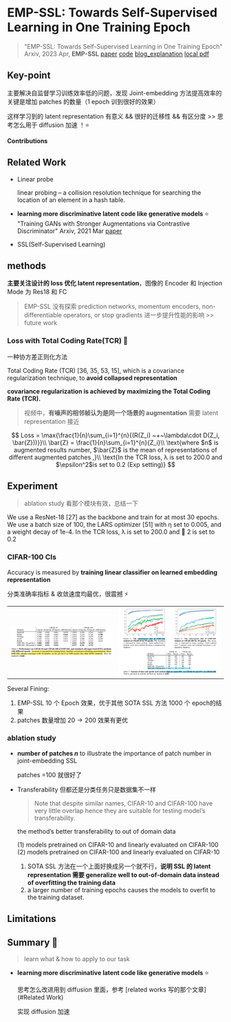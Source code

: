 # EMP-SSL: Towards Self-Supervised Learning in One Training Epoch

> "EMP-SSL: Towards Self-Supervised Learning in One Training Epoch" Arxiv, 2023 Apr, **EMP-SSL**
> [paper](https://arxiv.org/abs/2304.03977) [code](https://github.com/tsb0601/EMP-SSL) [blog_explanation](https://mp.weixin.qq.com/s/OJphdhUrihKSVj14b6gLmA)
> [local pdf](./2023_04_Arxiv_EMP-SSL--Towards-Self-Supervised-Learning-in-One-Training-Epoch.pdf)

## **Key-point**

主要解决自监督学习训练效率低的问题，发现 Joint-embedding 方法提高效率的关键是增加 patches 的数量（1 epoch 训到很好的效果）

这样学习到的 latent representation 有意义 && 很好的迁移性 && 有区分度 >> 思考怎么用于 diffusion 加速 ！:star:



**Contributions**

## **Related Work**

- Linear probe

  linear probing – a collision resolution technique for searching the location of an element in a hash table.

- **learning more discriminative latent code like generative models** :star:
  "Training GANs with Stronger Augmentations via Contrastive Discriminator" Arxiv, 2021 Mar
  [paper](https://arxiv.org/abs/2103.09742)

- SSL(Self-Supervised Learning)



## **methods**

**主要关注设计的 loss 优化 latent representation**，图像的 Encoder 和 Injection Mode 为 Res18 和 FC

> EMP-SSL 没有探索 prediction networks, momentum encoders, non-differentiable operators, or stop gradients 进一步提升性能的影响 >> future work



### Loss with Total Coding Rate(TCR) :star2: 

一种协方差正则化方法

Total Coding Rate (TCR) [36, 35, 53, 15], which is a covariance regularization technique, to **avoid collapsed representation**

**covariance regularization is achieved by maximizing the Total Coding Rate (TCR).**

> 视频中，**有噪声的相邻帧认为是同一个场景的 augmentation** 需要 latent representation 接近

$$
Loss = \max{\frac{1}{n}\sum_{i=1}^{n}{(R(Z_i) ~+~\lambda\cdot D(Z_i, \bar{Z}))}}\\
\bar{Z} = \frac{1}{n}\sum_{i=1}^{n}{Z_i}\\
\text{where $n$ is augmented results number, $\bar{Z}$ is the mean of representations of different augmented
patches ,}\\
\text{In the TCR loss, λ is set to 200.0 and $\epsilon^2$is set to 0.2 (Exp setting)} 
$$





## **Experiment**

> ablation study 看那个模块有效，总结一下

We use a ResNet-18 [27] as the backbone and train for at most 30 epochs. We use a batch size of 100, the LARS optimizer [51] with η set to 0.005, and a weight decay of 1e-4.  In the TCR loss, λ is set to 200.0 and  2 is set to 0.2

### CIFAR-100 Cls

Accuracy is measured by **training linear classifier on learned embedding representation**

分类准确率指标 & 收敛速度均最优，很震撼 :zap:

<table><tr>
    <td><img src='./docs/EMP-SSL_CIFAR_quantitative_result.png'></td>
    <td><img src='./docs/EMP-SSL_CIFAR_convergence_plot.png'></td>
</table>



Several Fining:

1. EMP-SSL 10 个 Epoch 效果，优于其他 SOTA SSL 方法 1000 个 epoch的结果
2. patches 数量增加  $20 \rightarrow 200$ 效果有更优



### ablation study

- **number of patches $n$** to illustrate the importance of patch number in joint-embedding SSL

  patches =100 就很好了

- Transferability 但都还是分类任务只是数据集不一样

  > Note that despite similar names, CIFAR-10 and CIFAR-100 have very little overlap hence they are suitable for testing model’s transferability.

  the method’s better transferability to out of domain data

  (1) models pretrained on CIFAR-10 and linearly evaluated on CIFAR-100 (2) models pretrained on CIFAR-100 and linearly evaluated on CIFAR-10

  1. SOTA SSL 方法在一个上面好换成另一个就不行，**说明 SSL 的 latent representation 需要 generalize well to out-of-domain data instead of overfitting the training data**
  2. a larger number of training epochs causes the models to overfit to the training dataset.

  



## **Limitations**

## **Summary :star2:**

> learn what & how to apply to our task

- **learning more discriminative latent code like generative models** :star:

  思考怎么改进用到 diffusion 里面，参考 [related works 写的那个文章](#Related Work)

  实现 diffusion 加速

